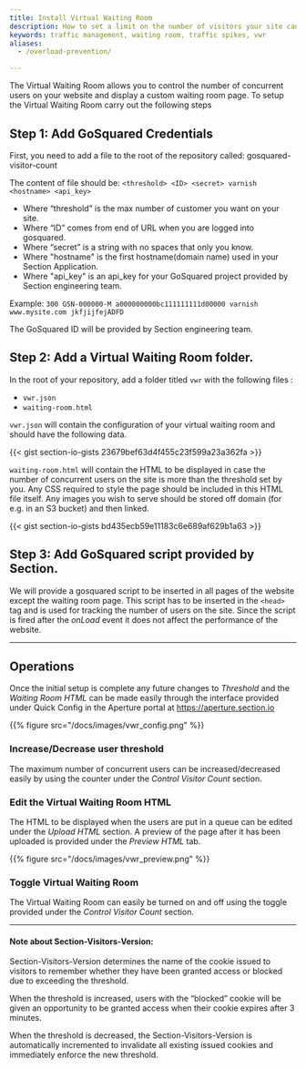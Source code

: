 ```yaml
---
title: Install Virtual Waiting Room
description: How to set a limit on the number of visitors your site can safely handle.
keywords: traffic management, waiting room, traffic spikes, vwr
aliases:
  - /overload-prevention/

---
```


The Virtual Waiting Room allows you to control the number of concurrent users on your website and display a custom waiting room page. To setup the Virtual Waiting Room carry out the following steps

## Step 1: Add GoSquared Credentials

First, you need to add a file to the root of the repository called:
gosquared-visitor-count

The content of file should be:
`<threshold> <ID> <secret> varnish <hostname> <api_key>`

* Where “threshold” is the max number of customer you want on your site.
* Where “ID” comes from end of URL when you are logged into gosquared.
* Where “secret” is a string with no spaces that only you know.
* Where "hostname" is the first hostname(domain name) used in your Section Application.
* Where "api_key" is an api_key for your GoSquared project provided by Section engineering team.

Example:
`300 GSN-000000-M a000000000bc111111111d00000 varnish www.mysite.com jkfjijfejADFD`

The GoSquared ID will be provided by Section engineering team.

## Step 2: Add a Virtual Waiting Room folder.

In the root of your repository, add a folder titled `vwr` with the following files :

- `vwr.json`
- `waiting-room.html`


`vwr.json` will contain the configuration of your virtual waiting room and should have the following data.



{{< gist section-io-gists 23679bef63d4f455c23f599a23a362fa >}}

`waiting-room.html` will contain the HTML to be displayed in case the number of concurrent users on the site is more than the threshold set by you. Any CSS required to style the page should be included in this HTML file itself. Any images you wish to serve should be stored off domain (for e.g. in an S3 bucket) and then linked.

{{< gist section-io-gists bd435ecb59e11183c6e689af629b1a63 >}}

## Step 3: Add GoSquared script provided by Section.

We will provide a gosquared script to be inserted in all pages of the website except the waiting room page. This script has to be inserted in the `<head>` tag and is used for tracking the number of users on the site. Since the script is fired after the *onLoad* event it does not affect the performance of the website.

---

## Operations

Once the initial setup is complete any future changes to *Threshold* and the *Waiting Room HTML* can be made easily through the interface provided under Quick Config in the Aperture portal at https://aperture.section.io


{{% figure src="/docs/images/vwr_config.png" %}}


### Increase/Decrease user threshold

The maximum number of concurrent users can be increased/decreased easily by using the counter under the *Control Visitor Count* section.

### Edit the Virtual Waiting Room HTML

The HTML to be displayed when the users are put in a queue can be edited under the *Upload HTML* section. A preview of the page after it has been uploaded is provided under the *Preview HTML* tab.


{{% figure src="/docs/images/vwr_preview.png" %}}


### Toggle Virtual Waiting Room

The Virtual Waiting Room can easily be turned on and off using the toggle provided under the *Control Visitor Count* section.


---


#### Note about Section-Visitors-Version:
Section-Visitors-Version determines the name of the cookie issued to visitors to remember whether they have been granted access or blocked due to exceeding the threshold.

When the threshold is increased, users with the “blocked” cookie will be given an opportunity to be granted access when their cookie expires after 3 minutes.

When the threshold is decreased, the Section-Visitors-Version is automatically incremented to invalidate all existing issued cookies and immediately enforce the new threshold.

